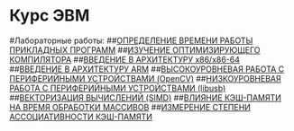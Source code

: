 # Курс ЭВМ

#Лабораторные работы:
##[ОПРЕДЕЛЕНИЕ ВРЕМЕНИ РАБОТЫ ПРИКЛАДНЫХ ПРОГРАММ](lab1/)
##[ИЗУЧЕНИЕ ОПТИМИЗИРУЮЩЕГО КОМПИЛЯТОРА](lab2/)
##[ВВЕДЕНИЕ В АРХИТЕКТУРУ x86/x86-64](lab3/)
##[ВВЕДЕНИЕ В АРХИТЕКТУРУ ARM](lab4/)
##[ВЫСОКОУРОВНЕВАЯ РАБОТА С ПЕРИФЕРИЙНЫМИ УСТРОЙСТВАМИ (OpenCV)](lab5/)
##[НИЗКОУРОВНЕВАЯ РАБОТА С ПЕРИФЕРИЙНЫМИ УСТРОЙСТВАМИ (libusb)](lab6/)
##[ВЕКТОРИЗАЦИЯ ВЫЧИСЛЕНИЙ (SIMD)](lab7/)
##[ВЛИЯНИЕ КЭШ-ПАМЯТИ НА ВРЕМЯ ОБРАБОТКИ МАССИВОВ](lab8/)
##[ИЗМЕРЕНИЕ СТЕПЕНИ АССОЦИАТИВНОСТИ КЭШ-ПАМЯТИ](lab9/)